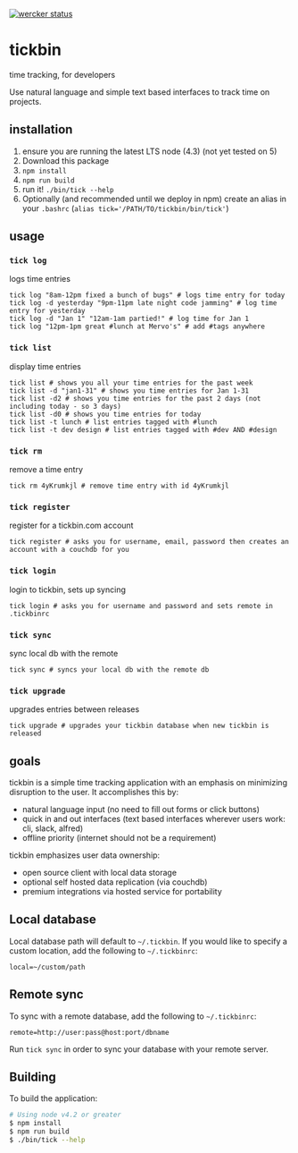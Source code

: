 [![wercker status](https://app.wercker.com/status/8eae7aa26c3f3cf64321d4a37b163f1e/s/master "wercker status")](https://app.wercker.com/project/bykey/8eae7aa26c3f3cf64321d4a37b163f1e)

# tickbin

time tracking, for developers

Use natural language and simple text based interfaces to track time on projects.

## installation

1. ensure you are running the latest LTS node (4.3) (not yet tested on 5)
2. Download this package
3. `npm install`
4. `npm run build`
5. run it! `./bin/tick --help`
6. Optionally (and recommended until we deploy in npm) create an alias in your `.bashrc` (`alias tick='/PATH/TO/tickbin/bin/tick'`)

## usage

### `tick log` 

logs time entries

```shell
tick log "8am-12pm fixed a bunch of bugs" # logs time entry for today
tick log -d yesterday "9pm-11pm late night code jamming" # log time entry for yesterday
tick log -d "Jan 1" "12am-1am partied!" # log time for Jan 1
tick log "12pm-1pm great #lunch at Mervo's" # add #tags anywhere
```

### `tick list` 

display time entries

```shell
tick list # shows you all your time entries for the past week
tick list -d "jan1-31" # shows you time entries for Jan 1-31
tick list -d2 # shows you time entries for the past 2 days (not including today - so 3 days)
tick list -d0 # shows you time entries for today
tick list -t lunch # list entries tagged with #lunch
tick list -t dev design # list entries tagged with #dev AND #design
```

### `tick rm` 

remove a time entry

```shell
tick rm 4yKrumkjl # remove time entry with id 4yKrumkjl
```

### `tick register` 

register for a tickbin.com account

```shell
tick register # asks you for username, email, password then creates an account with a couchdb for you
```

### `tick login` 

login to tickbin, sets up syncing

```shell
tick login # asks you for username and password and sets remote in .tickbinrc
```

### `tick sync` 

sync local db with the remote

```shell
tick sync # syncs your local db with the remote db
```

### `tick upgrade` 

upgrades entries between releases

```shell
tick upgrade # upgrades your tickbin database when new tickbin is released
```

## goals
tickbin is a simple time tracking application with an emphasis on minimizing
disruption to the user. It accomplishes this by:

* natural language input (no need to fill out forms or click buttons)
* quick in and out interfaces (text based interfaces wherever users work: cli, slack, alfred)
* offline priority (internet should not be a requirement)

tickbin emphasizes user data ownership:

* open source client with local data storage
* optional self hosted data replication (via couchdb)
* premium integrations via hosted service for portability

## Local database

Local database path will default to `~/.tickbin`. If you would like to specify a custom location, add the following to `~/.tickbinrc`:

```
local=~/custom/path
```

## Remote sync

To sync with a remote database, add the following to `~/.tickbinrc`:

```
remote=http://user:pass@host:port/dbname
```

Run `tick sync` in order to sync your database with your remote server.

## Building

To build the application:

```bash
# Using node v4.2 or greater
$ npm install
$ npm run build
$ ./bin/tick --help
```
